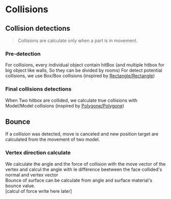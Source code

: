 # Collisions
## Collision detections
> Collisions are calculate only when a part is in movement. 

### Pre-detection
For collisions, every individual object contain hitBox (and multiple hitbox for big object like walls, So they can be divided by rooms)
For detect potential collisions, we use Box/Box collisions (inspired by [Rectangle/Rectangle](http://www.jeffreythompson.org/collision-detection/rect-rect.php))

### Final collisions detections
When Two hitbox are collided, we calculate true collisions with Model/Model collisions (inspired by [Polygone/Polygone](http://www.jeffreythompson.org/collision-detection/poly-poly.php))

## Bounce
If a collision was detected, move is canceled and new position target are calculated from the movement of two model.

### Vertex direction calculate
We calculate the angle and the force of collision with the move vector of the vertex and calcul the angle with le différence beetween the face collided's normal and vertex vector <br>
Bounce of surface can be calculate from angle and surface material's bounce value.<br>
[calcul of force write here later]